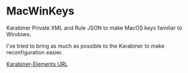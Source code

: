 # MacWinKeys

Karabiner Private XML and Rule JSON to make MacOS keys familiar to Windows.

I've tried to bring as much as possible to the Karabiner to make reconfiguration easier.

[Karabiner-Elements URL](karabiner://karabiner/assets/complex_modifications/import?url=https://raw.githubusercontent.com/anacierdem/MacWinKeys/master/KarabinerElementsRule.json)
